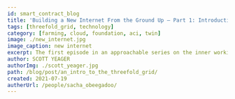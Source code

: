 ```yaml
---
id: smart_contract_blog
title: 'Building a New Internet From the Ground Up – Part 1: Introduction'
tags: [threefold_grid, technology]
category: [farming, cloud, foundation, aci, twin]
image: ./new_internet.jpg
image_caption: new internet
excerpt: The first episode in an approachable series on the inner workings of the ThreeFold Grid.
author: SCOTT YEAGER
authorImg: ./scott_yeager.jpg
path: /blog/post/an_intro_to_the_threefold_grid/
created: 2021-07-19
autherUrl: /people/sacha_obeegadoo/
---
```


